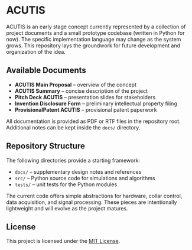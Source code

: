 # ACUTIS

ACUTIS is an early stage concept currently represented by a collection of project documents and a small prototype codebase (written in Python for now). The specific implementation language may change as the system grows. This repository lays the groundwork for future development and organization of the idea.

## Available Documents

- **ACUTIS Main Proposal** – overview of the concept
- **ACUTIS Summary** – concise description of the project
- **Pitch Deck ACUTIS** – presentation slides for stakeholders
- **Invention Disclosure Form** – preliminary intellectual property filing
- **ProvisionalPatent ACUTIS** – provisional patent paperwork

All documentation is provided as PDF or RTF files in the repository root. Additional notes can be kept inside the `docs/` directory.

## Repository Structure

The following directories provide a starting framework:

- `docs/` – supplementary design notes and references
- `src/` – Python source code for simulations and algorithms
- `tests/` – unit tests for the Python modules

The current code offers simple abstractions for hardware, collar control, data acquisition, and signal processing. These pieces are intentionally lightweight and will evolve as the project matures.

## License

This project is licensed under the [MIT License](LICENSE).
